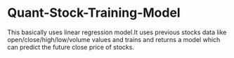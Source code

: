 # Quant-Stock-Training-Model
This basically uses linear regression model.It uses previous stocks data like open/close/high/low/volume values and trains and returns a model which can predict the future close price of stocks.
